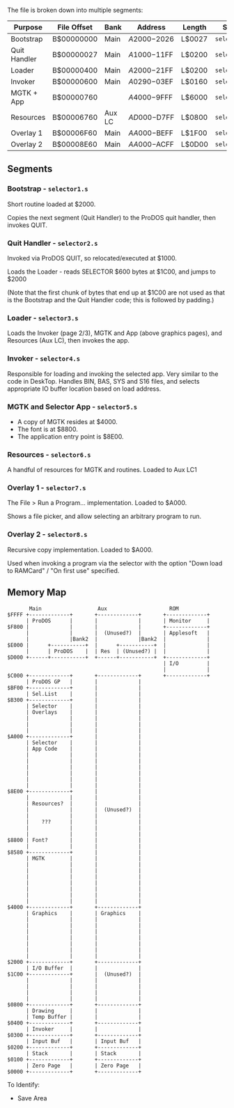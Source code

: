 
The file is broken down into multiple segments:

| Purpose      | File Offset | Bank   | Address      | Length | Source        |
|--------------|-------------|--------|--------------|--------|---------------|
| Bootstrap    | B$00000000  | Main   | $A2000-$2026 | L$0027 | `selector1.s` |
| Quit Handler | B$00000027  | Main   | $A1000-$11FF | L$0200 | `selector2.s` |
| Loader       | B$00000400  | Main   | $A2000-$21FF | L$0200 | `selector3.s` |
| Invoker      | B$00000600  | Main   | $A0290-$03EF | L$0160 | `selector4.s` |
| MGTK + App   | B$00000760  |        | $A4000-$9FFF | L$6000 | `selector5.s` |
| Resources    | B$00006760  | Aux LC | $AD000-$D7FF | L$0800 | `selector6.s` |
| Overlay 1    | B$00006F60  | Main   | $AA000-$BEFF | L$1F00 | `selector7.s` |
| Overlay 2    | B$00008E60  | Main   | $AA000-$ACFF | L$0D00 | `selector8.s` |

## Segments

### Bootstrap - `selector1.s`

Short routine loaded at $2000.

Copies the next segment (Quit Handler) to the ProDOS quit handler, then invokes QUIT.

### Quit Handler - `selector2.s`

Invoked via ProDOS QUIT, so relocated/executed at $1000.

Loads the Loader - reads SELECTOR $600 bytes at $1C00, and jumps to $2000

(Note that the first chunk of bytes that end up at $1C00 are not used
as that is the Bootstrap and the Quit Handler code; this is followed by
padding.)

### Loader - `selector3.s`

Loads the Invoker (page 2/3), MGTK and App (above graphics pages), and
Resources (Aux LC), then invokes the app.

### Invoker - `selector4.s`

Responsible for loading and invoking the selected app. Very similar to
the code in DeskTop. Handles BIN, BAS, SYS and S16 files, and selects
appropriate IO buffer location based on load address.

### MGTK and Selector App - `selector5.s`

* A copy of MGTK resides at $4000.
* The font is at $8800.
* The application entry point is $8E00.

### Resources - `selector6.s`

A handful of resources for MGTK and routines. Loaded to Aux LC1

### Overlay 1 - `selector7.s`

The File > Run a Program... implementation. Loaded to $A000.

Shows a file picker, and allow selecting an arbitrary program
to run.

### Overlay 2 - `selector8.s`

Recursive copy implementation. Loaded to $A000.

Used when invoking a program via the selector with the option
"Down load to RAMCard" / "On first use" specified.


## Memory Map

```
       Main                  Aux                    ROM
$FFFF +-------------+       +-------------+       +-------------+
      | ProDOS      |       |             |       | Monitor     |
$F800 |             |       |             |       +-------------+
      |             |       |  (Unused?)  |       | Applesoft   |
      |             |Bank2  |             |Bank2  |             |
$E000 |      +-----------+  |      +-----------+  |             |
      |      | ProDOS    |  | Res  | (Unused?) |  |             |
$D000 +------+-----------+  +------+-----------+  +-------------+
                                                  | I/O         |
                                                  |             |
$C000 +-------------+       +-------------+       +-------------+
      | ProDOS GP   |       |             |
$BF00 +-------------+       |             |
      | Sel.List    |       |             |
$B300 +-------------+       |             |
      | Selector    |       |             |
      | Overlays    |       |             |
      |             |       |             |
      |             |       |             |
      |             |       |             |
$A000 +-------------+       |             |
      | Selector    |       |             |
      | App Code    |       |             |
      |             |       |             |
      |             |       |             |
      |             |       |             |
      |             |       |             |
      |             |       |             |
      |             |       |             |
$8E00 +-------------+       |             |
      |             |       |             |
      | Resources?  |       |             |
      |             |       |  (Unused?)  |
      |             |       |             |
      |    ???      |       |             |
      |             |       |             |
      |             |       |             |
$8800 | Font?       |       |             |
      |             |       |             |
$8580 +-------------+       |             |
      | MGTK        |       |             |
      |             |       |             |
      |             |       |             |
      |             |       |             |
      |             |       |             |
      |             |       |             |
      |             |       |             |
      |             |       |             |
$4000 +-------------+       +-------------+
      | Graphics    |       | Graphics    |
      |             |       |             |
      |             |       |             |
      |             |       |             |
      |             |       |             |
      |             |       |             |
      |             |       |             |
      |             |       |             |
$2000 +-------------+       +-------------+
      | I/O Buffer  |       |             |
$1C00 +-------------+       |  (Unused?)  |
      |             |       |             |
      |             |       |             |
      |             |       |             |
      |             |       |             |
$0800 +-------------+       +-------------+
      | Drawing     |       |             |
      | Temp Buffer |       |             |
$0400 +-------------+       +-------------+
      | Invoker     |       |             |
$0300 +-------------+       +-------------+
      | Input Buf   |       | Input Buf   |
$0200 +-------------+       +-------------+
      | Stack       |       | Stack       |
$0100 +-------------+       +-------------+
      | Zero Page   |       | Zero Page   |
$0000 +-------------+       +-------------+
```

To Identify:
* Save Area
